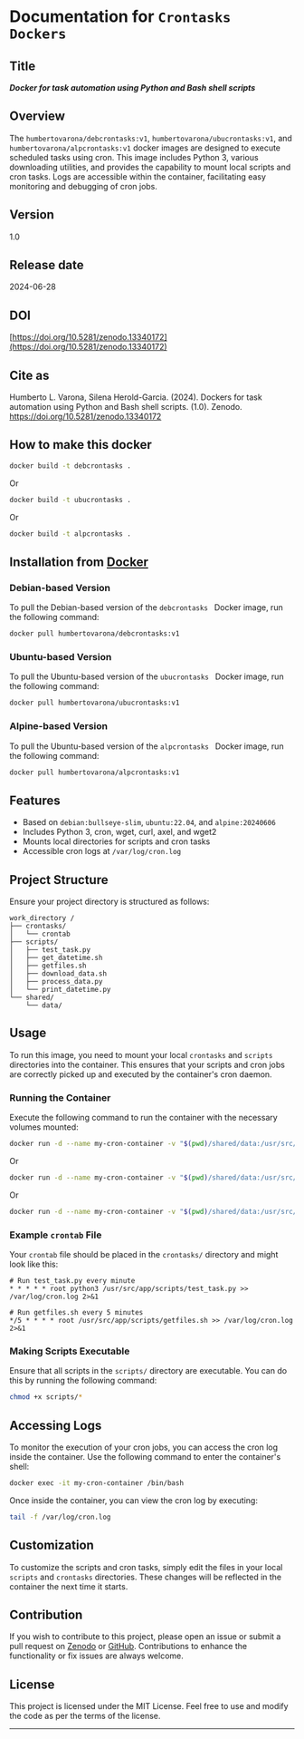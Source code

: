 
# Documentation for `Crontasks Dockers` 

## Title

***Docker for task automation using Python and Bash shell scripts***

 
## Overview

The `humbertovarona/debcrontasks:v1`,  `humbertovarona/ubucrontasks:v1`, and `humbertovarona/alpcrontasks:v1` docker images are designed to execute scheduled tasks using cron. This image includes Python 3, various downloading utilities, and provides the capability to mount local scripts and cron tasks. Logs are accessible within the container, facilitating easy monitoring and debugging of cron jobs.

## Version

1.0

## Release date

2024-06-28

## DOI

[https://doi.org/10.5281/zenodo.13340172](https://doi.org/10.5281/zenodo.13340172)

## Cite as

Humberto L. Varona, Silena Herold-Garcia. (2024). Dockers for task automation using Python and Bash shell scripts. (1.0). Zenodo. https://doi.org/10.5281/zenodo.13340172

## How to make this docker

```bash
docker build -t debcrontasks .
```

Or

```bash
docker build -t ubucrontasks .
```

Or

```bash
docker build -t alpcrontasks .
```

## Installation from [Docker](https://hub.docker.com/u/humbertovarona)

### Debian-based Version

To pull the Debian-based version of the `debcrontasks ` Docker image, run the following command:

```bash
docker pull humbertovarona/debcrontasks:v1
```

### Ubuntu-based Version

To pull the Ubuntu-based version of the `ubucrontasks ` Docker image, run the following command:

```bash
docker pull humbertovarona/ubucrontasks:v1
```

### Alpine-based Version

To pull the Ubuntu-based version of the `alpcrontasks ` Docker image, run the following command:

```bash
docker pull humbertovarona/alpcrontasks:v1
```

## Features

- Based on `debian:bullseye-slim`, `ubuntu:22.04`, and `alpine:20240606`  
- Includes Python 3, cron, wget, curl, axel, and wget2
- Mounts local directories for scripts and cron tasks
- Accessible cron logs at `/var/log/cron.log`

## Project Structure

Ensure your project directory is structured as follows:

```
work_directory /
├── crontasks/
│   └── crontab
├── scripts/
│   ├── test_task.py
│   ├── get_datetime.sh
│   ├── getfiles.sh
│   ├── download_data.sh
│   ├── process_data.py
│   └── print_datetime.py
└── shared/
    └── data/
```

## Usage

To run this image, you need to mount your local `crontasks` and `scripts` directories into the container. This ensures that your scripts and cron jobs are correctly picked up and executed by the container's cron daemon.

### Running the Container

Execute the following command to run the container with the necessary volumes mounted:

```sh
docker run -d --name my-cron-container -v "$(pwd)/shared/data:/usr/src/app/shared/data" -v "$(pwd)/crontasks:/usr/src/app/crontasks" -v "$(pwd)/scripts:/usr/src/app/scripts" humbertovarona/debcrontasks:v1
```

Or

```sh
docker run -d --name my-cron-container -v "$(pwd)/shared/data:/usr/src/app/shared/data" -v "$(pwd)/crontasks:/usr/src/app/crontasks" -v "$(pwd)/scripts:/usr/src/app/scripts" humbertovarona/ubucrontasks:v1
```

Or 

```sh
docker run -d --name my-cron-container -v "$(pwd)/shared/data:/usr/src/app/shared/data" -v "$(pwd)/crontasks:/usr/src/app/crontasks" -v "$(pwd)/scripts:/usr/src/app/scripts" humbertovarona/alpcrontasks:v1
```

### Example `crontab` File

Your `crontab` file should be placed in the `crontasks/` directory and might look like this:

```plaintext
# Run test_task.py every minute
* * * * * root python3 /usr/src/app/scripts/test_task.py >> /var/log/cron.log 2>&1

# Run getfiles.sh every 5 minutes
*/5 * * * * root /usr/src/app/scripts/getfiles.sh >> /var/log/cron.log 2>&1
```

### Making Scripts Executable

Ensure that all scripts in the `scripts/` directory are executable. You can do this by running the following command:

```sh
chmod +x scripts/*
```

## Accessing Logs

To monitor the execution of your cron jobs, you can access the cron log inside the container. Use the following command to enter the container's shell:

```sh
docker exec -it my-cron-container /bin/bash
```

Once inside the container, you can view the cron log by executing:

```sh
tail -f /var/log/cron.log
```

## Customization

To customize the scripts and cron tasks, simply edit the files in your local `scripts` and `crontasks` directories. These changes will be reflected in the container the next time it starts.

## Contribution

If you wish to contribute to this project, please open an issue or submit a pull request on [Zenodo](https://doi.org/10.5281/zenodo.13340172) or [GitHub](https://github.com/humbertovarona/crontasks). Contributions to enhance the functionality or fix issues are always welcome.

## License

This project is licensed under the MIT License. Feel free to use and modify the code as per the terms of the license.

---
